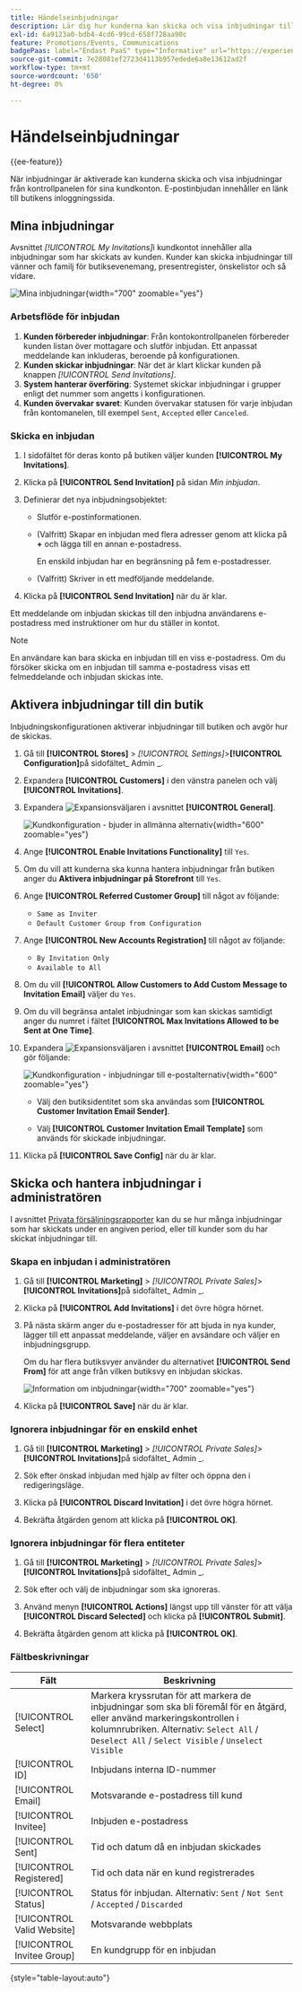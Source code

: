```yaml
---
title: Händelseinbjudningar
description: Lär dig hur kunderna kan skicka och visa inbjudningar till händelser och privat försäljning från kontrollpanelen för sina kundkonton.
exl-id: 6a9123a0-bdb4-4cd6-99cd-658f728aa90c
feature: Promotions/Events, Communications
badgePaas: label="Endast PaaS" type="Informative" url="https://experienceleague.adobe.com/sv/docs/commerce/user-guides/product-solutions" tooltip="Gäller endast Adobe Commerce i molnprojekt (Adobe-hanterad PaaS-infrastruktur) och lokala projekt."
source-git-commit: 7e28081ef2723d4113b957edede6a8e13612ad2f
workflow-type: tm+mt
source-wordcount: '650'
ht-degree: 0%

---
```


# Händelseinbjudningar

{{ee-feature}}

När inbjudningar är aktiverade kan kunderna skicka och visa inbjudningar från kontrollpanelen för sina kundkonton. E-postinbjudan innehåller en länk till butikens inloggningssida.

## Mina inbjudningar

Avsnittet _[!UICONTROL My Invitations]_&#x200B;i kundkontot innehåller alla inbjudningar som har skickats av kunden. Kunder kan skicka inbjudningar till vänner och familj för butiksevenemang, presentregister, önskelistor och så vidare.

![Mina inbjudningar](./assets/account-dashboard-my-invitations.png){width="700" zoomable="yes"}

### Arbetsflöde för inbjudan

1. **Kunden förbereder inbjudningar**: Från kontokontrollpanelen förbereder kunden listan över mottagare och slutför inbjudan. Ett anpassat meddelande kan inkluderas, beroende på konfigurationen.
1. **Kunden skickar inbjudningar**: När det är klart klickar kunden på knappen _[!UICONTROL Send Invitations]_.
1. **System hanterar överföring**: Systemet skickar inbjudningar i grupper enligt det nummer som angetts i konfigurationen.
1. **Kunden övervakar svaret**: Kunden övervakar statusen för varje inbjudan från kontomanelen, till exempel `Sent`, `Accepted` eller `Canceled`.

### Skicka en inbjudan

1. I sidofältet för deras konto på butiken väljer kunden **[!UICONTROL My Invitations]**.

1. Klicka på **[!UICONTROL Send Invitation]** på sidan _Min inbjudan_.

1. Definierar det nya inbjudningsobjektet:

   - Slutför e-postinformationen.

   - (Valfritt) Skapar en inbjudan med flera adresser genom att klicka på **+** och lägga till en annan e-postadress.

     En enskild inbjudan har en begränsning på fem e-postadresser.

   - (Valfritt) Skriver in ett medföljande meddelande.

1. Klicka på **[!UICONTROL Send Invitation]** när du är klar.

Ett meddelande om inbjudan skickas till den inbjudna användarens e-postadress med instruktioner om hur du ställer in kontot.

>[!NOTE]
>
>En användare kan bara skicka en inbjudan till en viss e-postadress. Om du försöker skicka om en inbjudan till samma e-postadress visas ett felmeddelande och inbjudan skickas inte.

## Aktivera inbjudningar till din butik

Inbjudningskonfigurationen aktiverar inbjudningar till butiken och avgör hur de skickas.

1. Gå till **[!UICONTROL Stores]** > _[!UICONTROL Settings]_>**[!UICONTROL Configuration]**&#x200B;på sidofältet_ Admin _.

1. Expandera **[!UICONTROL Customers]** i den vänstra panelen och välj **[!UICONTROL Invitations]**.

1. Expandera ![Expansionsväljaren](../assets/icon-display-expand.png) i avsnittet **[!UICONTROL General]**.

   ![Kundkonfiguration - bjuder in allmänna alternativ](../configuration-reference/customers/assets/invitations-general.png){width="600" zoomable="yes"}

1. Ange **[!UICONTROL Enable Invitations Functionality]** till `Yes`.

1. Om du vill att kunderna ska kunna hantera inbjudningar från butiken anger du **Aktivera inbjudningar på Storefront** till `Yes`.

1. Ange **[!UICONTROL Referred Customer Group]** till något av följande:

   - `Same as Inviter`
   - `Default Customer Group from Configuration`

1. Ange **[!UICONTROL New Accounts Registration]** till något av följande:

   - `By Invitation Only`
   - `Available to All`

1. Om du vill **[!UICONTROL Allow Customers to Add Custom Message to Invitation Email]** väljer du `Yes`.

1. Om du vill begränsa antalet inbjudningar som kan skickas samtidigt anger du numret i fältet **[!UICONTROL Max Invitations Allowed to be Sent at One Time]**.

1. Expandera ![Expansionsväljaren](../assets/icon-display-expand.png) i avsnittet **[!UICONTROL Email]** och gör följande:

   ![Kundkonfiguration - inbjudningar till e-postalternativ](../configuration-reference/customers/assets/invitations-email.png){width="600" zoomable="yes"}

   - Välj den butiksidentitet som ska användas som **[!UICONTROL Customer Invitation Email Sender]**.

   - Välj **[!UICONTROL Customer Invitation Email Template]** som används för skickade inbjudningar.

1. Klicka på **[!UICONTROL Save Config]** när du är klar.

## Skicka och hantera inbjudningar i administratören

I avsnittet [Privata försäljningsrapporter](../getting-started/private-sales-reports.md) kan du se hur många inbjudningar som har skickats under en angiven period, eller till kunder som du har skickat inbjudningar till.

### Skapa en inbjudan i administratören

1. Gå till **[!UICONTROL Marketing]** > _[!UICONTROL Private Sales]_>**[!UICONTROL Invitations]**&#x200B;på sidofältet_ Admin _.

1. Klicka på **[!UICONTROL Add Invitations]** i det övre högra hörnet.

1. På nästa skärm anger du e-postadresser för att bjuda in nya kunder, lägger till ett anpassat meddelande, väljer en avsändare och väljer en inbjudningsgrupp.

   Om du har flera butiksvyer använder du alternativet **[!UICONTROL Send From]** för att ange från vilken butiksvy en inbjudan skickas.

   ![Information om inbjudningar](./assets/create-invitation-page.png){width="700" zoomable="yes"}

1. Klicka på **[!UICONTROL Save]** när du är klar.

### Ignorera inbjudningar för en enskild enhet

1. Gå till **[!UICONTROL Marketing]** > _[!UICONTROL Private Sales]_>**[!UICONTROL Invitations]**&#x200B;på sidofältet_ Admin _.

1. Sök efter önskad inbjudan med hjälp av filter och öppna den i redigeringsläge.

1. Klicka på **[!UICONTROL Discard Invitation]** i det övre högra hörnet.

1. Bekräfta åtgärden genom att klicka på **[!UICONTROL OK]**.

### Ignorera inbjudningar för flera entiteter

1. Gå till **[!UICONTROL Marketing]** > _[!UICONTROL Private Sales]_>**[!UICONTROL Invitations]**&#x200B;på sidofältet_ Admin _.

1. Sök efter och välj de inbjudningar som ska ignoreras.

1. Använd menyn **[!UICONTROL Actions]** längst upp till vänster för att välja **[!UICONTROL Discard Selected]** och klicka på **[!UICONTROL Submit]**.

1. Bekräfta åtgärden genom att klicka på **[!UICONTROL OK]**.

### Fältbeskrivningar

| Fält | Beskrivning |
|--- |--- |
| [!UICONTROL Select] | Markera kryssrutan för att markera de inbjudningar som ska bli föremål för en åtgärd, eller använd markeringskontrollen i kolumnrubriken. Alternativ: `Select All` /` Deselect All` / `Select Visible` / `Unselect Visible` |
| [!UICONTROL ID] | Inbjudans interna ID-nummer |
| [!UICONTROL Email] | Motsvarande e-postadress till kund |
| [!UICONTROL Invitee] | Inbjuden e-postadress |
| [!UICONTROL Sent] | Tid och datum då en inbjudan skickades |
| [!UICONTROL Registered] | Tid och data när en kund registrerades |
| [!UICONTROL Status] | Status för inbjudan. Alternativ: `Sent` / `Not Sent` / `Accepted` / `Discarded` |
| [!UICONTROL Valid Website] | Motsvarande webbplats |
| [!UICONTROL Invitee Group] | En kundgrupp för en inbjudan |

{style="table-layout:auto"}
